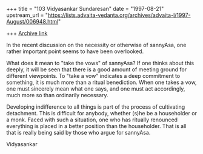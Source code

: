 +++
title = "103 Vidyasankar Sundaresan"
date = "1997-08-21"
upstream_url = "https://lists.advaita-vedanta.org/archives/advaita-l/1997-August/006948.html"

+++
[Archive link](https://lists.advaita-vedanta.org/archives/advaita-l/1997-August/006948.html)

In the recent discussion on the necessity or otherwise of sannyAsa, one
rather important point seems to have been overlooked.

What does it mean to "take the vows" of sannyAsa? If one thinks about this
deeply, it will be seen that there is a good amount of meeting ground for
different viewpoints. To "take a vow" indicates a deep commitment to
something, it is much more than a ritual benediction. When one takes a
vow, one must sincerely mean what one says, and one must act accordingly,
much more so than ordinarily necessary.

Developing indifference to all things is part of the process of
cultivating detachment. This is difficult for anybody, whether (s)he be a
householder or a monk. Faced with such a situation, one who has ritually
renounced everything is placed in a better position than the householder.
That is all that is really being said by those who argue for sannyAsa.

Vidyasankar

